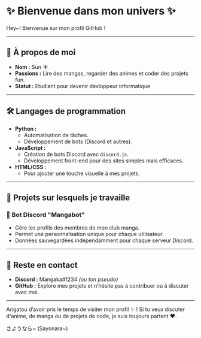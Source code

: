 # ✨ Bienvenue dans mon univers ✨

Hey~! Bienvenue sur mon profil GitHub !

---

## 👤 À propos de moi
- **Nom :** Sun ☀️
- **Passions :** Lire des mangas, regarder des animes et coder des projets fun.
- **Statut :** Etudiant pour devenir dévloppeur informatique
---

## 🛠️ Langages de programmation

- **Python :**
  - Automatisation de tâches.
  - Développement de bots (Discord et autres).
- **JavaScript :**
  - Création de bots Discord avec `discord.js`.
  - Développement front-end pour des sites simples mais efficaces.
- **HTML/CSS :**
  - Pour ajouter une touche visuelle à mes projets.

---

## 📂 Projets sur lesquels je travaille

### 🌸 Bot Discord "Mangabot"
- Gère les profils des membres de mon club manga.
- Permet une personnalisation unique pour chaque utilisateur.
- Données sauvegardées indépendamment pour chaque serveur Discord.

---

## 🌟 Reste en contact
- **Discord :** Mangaka#1234 *(ou ton pseudo)*
- **GitHub :** Explore mes projets et n’hésite pas à contribuer ou à discuter avec moi.

---

Arigatou d’avoir pris le temps de visiter mon profil ✨ ! Si tu veux discuter d'anime, de manga ou de projets de code, je suis toujours partant ❤️.

さようなら~ (Sayonara~)
